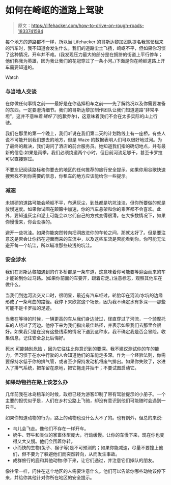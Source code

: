# 如何在崎岖的道路上驾驶

> 原文：<https://lifehacker.com/how-to-drive-on-rough-roads-1833741594>

每个地方的道路都不一样，所以当 Lifehacker 的哥斯达黎加团队提名我驾驶租来的汽车时，我不知道会发生什么。我们的道路尘土飞扬，崎岖不平，但如果你习惯了这种情况，开车并不难。(我发现压力最大的部分是在拥挤的街道上平行停车；他们称我为英雄，因为我让我们的花冠穿过了一条小河。)下面是你在崎岖道路上开车需要知道的。

Watch

### 与当地人交谈

在你做任何事情之前——最好是在你选择租车之前——先了解路况以及你需要准备的东西。一定要澄清细节。我们的哥斯达黎加制作团队让我们知道道路“非常平坦”，这并不意味着*铺好了*(抱歉乔尔)，这意味着我们不会在太多实际的山上行驶。

我们在那里的第一个晚上，我们听说在我们第二天的计划路线上有一座桥。有些人说不可能开到我们想去的地方，但是 Waze 的数据表明人们可以很好地过河。为了最终的裁决，我们询问了酒店的前台服务员。她知道我们指的确切地点，并有最新的信息:如果是雨季，我们必须绕道两个小时，但目前河流足够干，甚至卡罗拉可以直接穿过。

不要忘记阅读路标和你要去的地区的任何推荐的旅行安全提示。如果你用谷歌快速搜索找不到你需要的信息，你租车的地方应该能给你一些提示。

### 减速

未铺砌的道路可能会崎岖不平，布满灰尘，到处都是坑坑洼洼，但你所要做的就是放慢速度。如果你试图在颠簸中加速，你的汽车悬架和你的乘客都不会喜欢。此外，要知道灰尘和泥土可能会以它们自己的方式变得很滑。在大多数情况下，如果你慢慢来，你会没事的。

避开一些坑洼。如果你能突然转向把洞放进你的车轮之间，那就太好了。但是要注意这是否会让你挡在迎面而来的车流中，以及这些车流是否能看到你。你可能无法避开每一个坑洼，所以瞄准那些较浅的坑洼。

### 安全涉水

我们在哥斯达黎加遇到的许多桥都是一条车道，这意味着你可能要等迎面而来的车才能轮到你过马路。(如果你前面的车要开，跟着它走。)注意标志，观察其他车在做什么。

当我们到达河流交叉口时，很明显，最近有汽车经过，轮胎印在河流/水坑的边缘形成了一条弯曲的路径。我停下来欣赏这个场景，因为我不确定水有多深——那些可能不是卡罗拉的足迹。

当我在等待的时候，一辆更高的车从我们身边驶过，径直穿过了河流，一个骑摩托车的人绕过了河边。他停下来为我们指出最佳路径，并表示如果我们去那里会很好。如果我只是在没有这些线索的情况下遇到这种水，我不确定我是否会冒险。收集信息，记住安全总比后悔好。

死水 [可能特别危险](https://jalopnik.com/this-is-why-you-dont-drive-through-standing-water-5835128) ，因为它往往比你意识到的要深。我不建议测试你的车的能力，但习惯于在水中行驶的人会知道他们的车能走多深。作为一个经验法则，你需要保持水低于你的排气管，或者至少保持发动机将废气排出。如果你失败了，水进入了排气系统，把车留在原地，把它拖走并抽干；不要试图启动它。

### 如果动物挡在路上该怎么办

几年前我在冰岛租车的时候，政府已经为游客印制了带有驾驶提示的小册子。一个主要的担忧似乎是，人们在乡村公路上飞驰，却没有意识到他们可能随时会遇到一只羊。

如果你知道动物的行为，路上的动物也没什么大不了的。也有例外，但总的来说:

*   鸟儿会飞走。像他们不存在一样开车。
*   奶牛、野牛和类似的家畜体型庞大，行动缓慢。让你的车慢下来，现在你也变得又大又慢。他们会围着你转。
*   小而快的生物(兔子、猴子等)是不可预测的；如果你能减速，尽量不要撞上他们，但不要为了躲避他们而突然转向，从而发生事故。
*   成群旅行的鹿和其他动物:停下来，让它们通过，并注意它们掉队的朋友。

像往常一样，问住在这个地区的人需要注意什么。他们可以告诉你哪些动物该停下来，并给你其他针对你所在地区的安全提示。